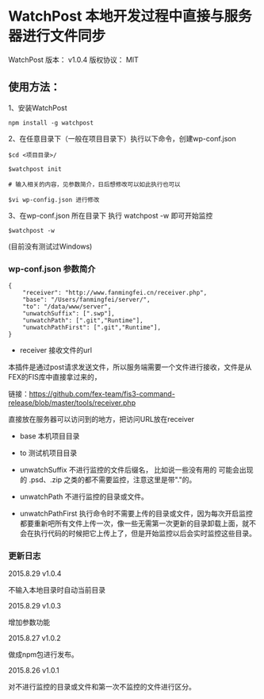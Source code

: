 # WatchPost 本地开发过程中直接与服务器进行文件同步

WatchPost
版本： v1.0.4
版权协议： MIT

## 使用方法：

1、安装WatchPost

    npm install -g watchpost

2、在任意目录下（一般在项目目录下）执行以下命令，创建wp-conf.json

    $cd <项目目录>/

    $watchpost init
    
    # 输入相关的内容，见参数简介，日后想修改可以如此执行也可以 

    $vi wp-config.json 进行修改

3、在wp-conf.json 所在目录下 执行 watchpost -w 即可开始监控

    $watchpost -w


(目前没有测试过Windows)


### wp-conf.json 参数简介

    {
        "receiver": "http://www.fanmingfei.cn/receiver.php",
        "base": "/Users/fanmingfei/server/",
        "to": "/data/www/server",
        "unwatchSuffix": [".swp"],
        "unwatchPath": [".git","Runtime"],
        "unwatchPathFirst": [".git","Runtime"],
    }


* receiver 接收文件的url

本插件是通过post请求发送文件，所以服务端需要一个文件进行接收，文件是从FEX的FIS库中直接拿过来的，

链接：<https://github.com/fex-team/fis3-command-release/blob/master/tools/receiver.php>

直接放在服务器可以访问到的地方，把访问URL放在receiver

* base 本机项目目录

* to 测试机项目目录

* unwatchSuffix 不进行监控的文件后缀名， 比如说一些没有用的 可能会出现的 .psd、.zip 之类的都不需要监控，注意这里是带"."的。

* unwatchPath 不进行监控的目录或文件。

* unwatchPathFirst 执行命令时不需要上传的目录或文件，因为每次开启监控都要重新吧所有文件上传一次，像一些无需第一次更新的目录卸载上面，就不会在执行代码的时候把它上传上了，但是开始监控以后会实时监控这些目录。


### 更新日志

2015.8.29 v1.0.4

不输入本地目录时自动当前目录

2015.8.29 v1.0.3

增加参数功能

2015.8.27 v1.0.2

做成npm包进行发布。

2015.8.26 v1.0.1

对不进行监控的目录或文件和第一次不监控的文件进行区分。
